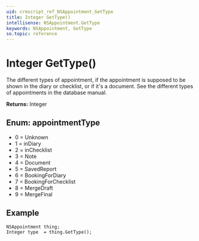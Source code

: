 ```yaml
---
uid: crmscript_ref_NSAppointment_GetType
title: Integer GetType()
intellisense: NSAppointment.GetType
keywords: NSAppointment, GetType
so.topic: reference
---
```


# Integer GetType()

The different types of appointment, if the appointment is supposed to be shown in the diary or checklist, or if it's a document. See the different types of appointments in the database manual.

**Returns:** Integer

## Enum: appointmentType

* 0 = Unknown
* 1 = inDiary
* 2 = inChecklist
* 3 = Note
* 4 = Document
* 5 = SavedReport
* 6 = BookingForDiary
* 7 = BookingForChecklist
* 8 = MergeDraft
* 9 = MergeFinal

## Example

```crmscript
NSAppointment thing;
Integer type  = thing.GetType();
```
